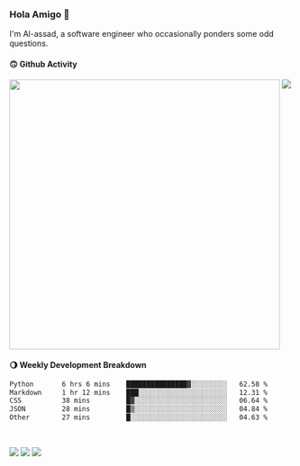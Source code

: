 ### Hola Amigo 🤣   

I'm Al-assad, a software engineer who occasionally ponders some odd questions.  
 
#### 🙃 Github Activity 
<div>
  <img src="https://github-readme-stats.vercel.app/api?username=al-assad&show_icons=true" align="top" style="display: inline-block;" width="480"/>
  <img src="https://github-readme-stats.vercel.app/api/top-langs/?username=al-assad&hide=css,html&langs_count=8&layout=compact" align="top" style="display: inline-block;"/>
</div>

#### 🌖 Weekly Development Breakdown
<!--START_SECTION:waka-->

```txt
Python       6 hrs 6 mins    ███████████████▓░░░░░░░░░   62.58 %
Markdown     1 hr 12 mins    ███░░░░░░░░░░░░░░░░░░░░░░   12.31 %
CSS          38 mins         █▓░░░░░░░░░░░░░░░░░░░░░░░   06.64 %
JSON         28 mins         █▒░░░░░░░░░░░░░░░░░░░░░░░   04.84 %
Other        27 mins         █░░░░░░░░░░░░░░░░░░░░░░░░   04.63 %
```

<!--END_SECTION:waka-->

<br>

<a href="https://twitter.com/Alassad_dev"><img src="https://img.shields.io/badge/Twitter-@Alassad__dev-blue?style=flat&logo=twitter" /></a>
<a href="https://t.me/alassad_dev"><img src="https://img.shields.io/badge/Telegram-@alassad__dev-orange?style=flat&logo=telegram" /></a>
<a href="https://al-assad.github.io"><img src="https://img.shields.io/badge/Blogs-Linying_Assad's_Blog-yellow?style=flat&logo=github" /></a>

